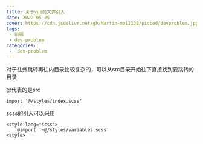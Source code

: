```yaml
---
title: 关于vue的文件引入
date: 2022-05-25
cover: https://cdn.jsdelivr.net/gh/Martin-mo12138/picbed/devproblem.jpg
tags:
 - 前端
 - dev-problem
categories:
 -  dev-problem
---
```


对于往外跳转再往内目录比较复杂的，可以从src目录开始往下直接找到要跳转的目录

@代表的是src

````
import '@/styles/index.scss'
````

scss的引入可以采用

```vue
<style lang="scss">
	@import '~@/styles/variables.scss'
<style>
```

